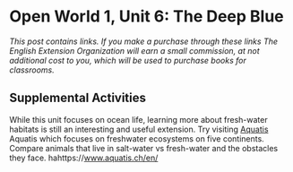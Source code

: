 # Open World 1, Unit 6: The Deep Blue
*This post contains links. If you make a purchase through these links The English Extension Organization will earn a small commission, at not additional cost to you, which will be used to purchase books for classrooms.*





## Supplemental Activities
While this unit focuses on ocean life, learning more about fresh-water habitats is still an interesting and useful extension.  Try visiting <a href="https://www.sbs.ch/english/" rel="nofollow">Aquatis</a> Aquatis which focuses on freshwater ecosystems on five continents. Compare animals that live in salt-water vs fresh-water and the obstacles they face.   hahttps://www.aquatis.ch/en/ 
<!--stackedit_data:
eyJoaXN0b3J5IjpbLTEyMDExNzkzNDUsMzMzNDI4MjE1XX0=
-->